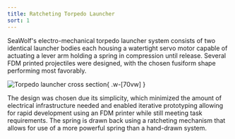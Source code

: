 ```yaml
---
title: Ratcheting Torpedo Launcher
sort: 1
---
```


SeaWolf's electro-mechanical torpedo launcher system consists of two identical launcher bodies each housing a watertight servo motor capable of actuating a lever arm holding a spring in compression until release. Several FDM printed projectiles were designed, with the chosen fusiform shape performing most favorably. 

![Torpedo launcher cross section](/assets/images/mechanical/torpedoCrossSection.png){ .w-[70vw] }

The design was chosen due its simplicity, which minimized the amount of electrical infrastructure needed and enabled iterative prototyping allowing for rapid development using an FDM printer while still meeting task requirements. The spring is drawn back using a ratcheting mechanism that allows for use of a more powerful spring than a hand-drawn system.
